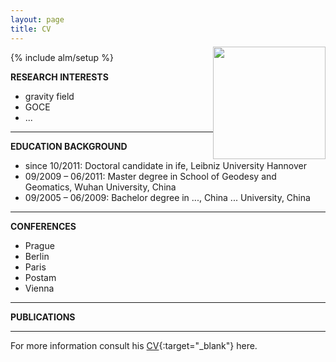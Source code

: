 ```yaml
---
layout: page
title: CV
---
```


{% include alm/setup %}
<script language="javascript">
$($("#cv").children()[0]).css('color', '#EC6197');
</script>

<div name="photo" style="position:relative;float:right;margin-top:-40px;">
<img src="http://wuhu-ife.github.io/homepage/imgs/portray.jpg" height="180px" width="180px" >
</div>

**RESEARCH INTERESTS**

+ gravity field
+ GOCE 
+ ...

---

**EDUCATION BACKGROUND**

+ since 10/2011: Doctoral candidate in ife, Leibniz University Hannover 
+ 09/2009 – 06/2011: Master degree in School of Geodesy and Geomatics, Wuhan University, China
+ 09/2005 – 06/2009: Bachelor degree in ..., China ... University, China


---

**CONFERENCES**

+ Prague
+ Berlin
+ Paris
+ Postam
+ Vienna

--- 

**PUBLICATIONS**

---

For more information consult his [CV](http://wuhu-ife.github.io/homepage/documents/CV-example.pdf){:target="_blank"} here.

